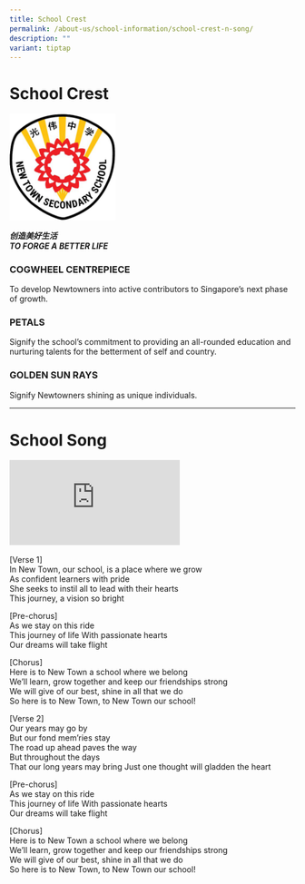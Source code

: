 ```yaml
---
title: School Crest
permalink: /about-us/school-information/school-crest-n-song/
description: ""
variant: tiptap
---
```

<h1>School Crest</h1>
<div class="isomer-image-wrapper">
<img style="width: 37%;" height="auto" width="100%" src="/images/School%20Crest/ntss%20crest%20(transparent%20bg).png">
</div>
<p><strong><em>创造美好生活</em></strong> 
<br><strong><em>TO FORGE A BETTER LIFE</em></strong>
</p>
<h3>COGWHEEL CENTREPIECE</h3>
<p>To develop Newtowners into active contributors to Singapore’s next phase
of growth.</p>
<h3>PETALS</h3>
<p>Signify the school’s commitment to providing an all-rounded education
and nurturing talents for the betterment of self and country.</p>
<h3>GOLDEN SUN RAYS</h3>
<p>Signify Newtowners shining as unique individuals.</p>
<hr>
<h1>School Song</h1>
<div class="iframe-wrapper">
<iframe allowfullscreen="true" frameborder="0" src="https://www.youtube.com/embed/Lp96bcjcWo4?si=lF9wQOFvXbzknQT2"></iframe>
</div>
<p>[Verse 1]
<br>In New Town, our school, is a place where we grow
<br>As confident learners with pride
<br>She seeks to instil all to lead with their hearts
<br>This journey, a vision so bright</p>
<p>[Pre-chorus]
<br>As we stay on this ride
<br>This journey of life With passionate hearts
<br>Our dreams will take flight</p>
<p>[Chorus]
<br>Here is to New Town a school where we belong
<br>We’ll learn, grow together and keep our friendships strong
<br>We will give of our best, shine in all that we do
<br>So here is to New Town, to New Town our school!</p>
<p>[Verse 2]
<br>Our years may go by
<br>But our fond mem’ries stay
<br>The road up ahead paves the way
<br>But throughout the days
<br>That our long years may bring Just one thought will gladden the heart</p>
<p>[Pre-chorus]
<br>As we stay on this ride
<br>This journey of life With passionate hearts
<br>Our dreams will take flight</p>
<p>[Chorus]
<br>Here is to New Town a school where we belong
<br>We’ll learn, grow together and keep our friendships strong
<br>We will give of our best, shine in all that we do
<br>So here is to New Town, to New Town our school!</p>
<p></p>